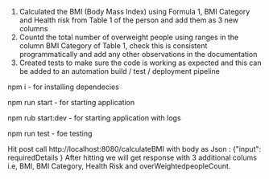 1) Calculated the BMI (Body Mass Index) using Formula 1, BMI Category and Health risk from Table 1 of the person and add them as 3 new columns
2) Countd the total number of overweight people using ranges in the column BMI Category of Table 1, check this is consistent programmatically and add any other observations in the documentation
3) Created tests to make sure the code is working as expected and this can be added to an automation build / test / deployment pipeline


npm i - for installing dependecies

npm run start - for starting application

npm rub start:dev - for starting application with logs

npm run test - foe testing

Hit post call http://localhost:8080/calculateBMI with body as Json : {"input": requiredDetails } 
	After hitting we will get response with 3 additional colums i.e, BMI, BMI Category, Health Risk and overWeightedpeopleCount.
